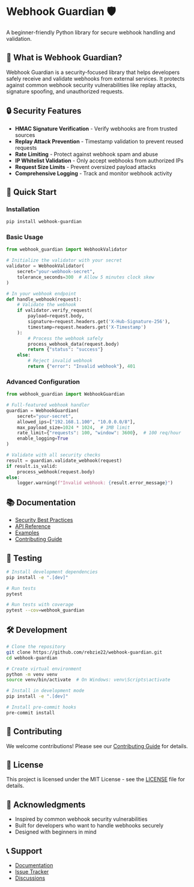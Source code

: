 # Webhook Guardian 🛡️

A beginner-friendly Python library for secure webhook handling and validation.

## 🎯 **What is Webhook Guardian?**

Webhook Guardian is a security-focused library that helps developers safely receive and validate webhooks from external services. It protects against common webhook security vulnerabilities like replay attacks, signature spoofing, and unauthorized requests.

## 🔒 **Security Features**

- **HMAC Signature Verification** - Verify webhooks are from trusted sources
- **Replay Attack Prevention** - Timestamp validation to prevent reused requests
- **Rate Limiting** - Protect against webhook spam and abuse
- **IP Whitelist Validation** - Only accept webhooks from authorized IPs
- **Request Size Limits** - Prevent oversized payload attacks
- **Comprehensive Logging** - Track and monitor webhook activity

## 🚀 **Quick Start**

### Installation

```bash
pip install webhook-guardian
```

### Basic Usage

```python
from webhook_guardian import WebhookValidator

# Initialize the validator with your secret
validator = WebhookValidator(
    secret="your-webhook-secret",
    tolerance_seconds=300  # Allow 5 minutes clock skew
)

# In your webhook endpoint
def handle_webhook(request):
    # Validate the webhook
    if validator.verify_request(
        payload=request.body,
        signature=request.headers.get('X-Hub-Signature-256'),
        timestamp=request.headers.get('X-Timestamp')
    ):
        # Process the webhook safely
        process_webhook_data(request.body)
        return {"status": "success"}
    else:
        # Reject invalid webhook
        return {"error": "Invalid webhook"}, 401
```

### Advanced Configuration

```python
from webhook_guardian import WebhookGuardian

# Full-featured webhook handler
guardian = WebhookGuardian(
    secret="your-secret",
    allowed_ips=["192.168.1.100", "10.0.0.0/8"],
    max_payload_size=1024 * 1024,  # 1MB limit
    rate_limit={"requests": 100, "window": 3600},  # 100 req/hour
    enable_logging=True
)

# Validate with all security checks
result = guardian.validate_webhook(request)
if result.is_valid:
    process_webhook(request.body)
else:
    logger.warning(f"Invalid webhook: {result.error_message}")
```

## 📚 **Documentation**

- [Security Best Practices](docs/security.md)
- [API Reference](docs/api.md)
- [Examples](examples/)
- [Contributing Guide](CONTRIBUTING.md)

## 🧪 **Testing**

```bash
# Install development dependencies
pip install -e ".[dev]"

# Run tests
pytest

# Run tests with coverage
pytest --cov=webhook_guardian
```

## 🛠️ **Development**

```bash
# Clone the repository
git clone https://github.com/rebzie22/webhook-guardian.git
cd webhook-guardian

# Create virtual environment
python -m venv venv
source venv/bin/activate  # On Windows: venv\Scripts\activate

# Install in development mode
pip install -e ".[dev]"

# Install pre-commit hooks
pre-commit install
```

## 🤝 **Contributing**

We welcome contributions! Please see our [Contributing Guide](CONTRIBUTING.md) for details.

## 📄 **License**

This project is licensed under the MIT License - see the [LICENSE](LICENSE) file for details.

## 🙏 **Acknowledgments**

- Inspired by common webhook security vulnerabilities
- Built for developers who want to handle webhooks securely
- Designed with beginners in mind

## 📞 **Support**

- [Documentation](docs/)
- [Issue Tracker](https://github.com/rebzie22/webhook-guardian/issues)
- [Discussions](https://github.com/rebzie22/webhook-guardian/discussions)
